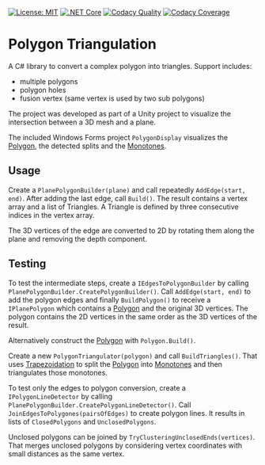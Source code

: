 [![License: MIT](https://img.shields.io/badge/License-MIT-yellow.svg)](https://opensource.org/licenses/MIT)
[![.NET Core](https://github.com/git-ruttmann/PolygonTriangulation/workflows/.NET%20Core/badge.svg)](https://github.com/git-ruttmann/PolygonTriangulation/actions?query=workflow%3A%22.NET+Core%22)
[![Codacy Quality](https://api.codacy.com/project/badge/Grade/26eb06d8a0d84eff830589eb4d2a99d5)](https://app.codacy.com/manual/git-ruttmann/PolygonTriangulation)
[![Codacy Coverage](https://app.codacy.com/project/badge/Coverage/26eb06d8a0d84eff830589eb4d2a99d5)](https://www.codacy.com/manual/git-ruttmann/PolygonTriangulation?utm_source=github.com&utm_medium=referral&utm_content=git-ruttmann/PolygonTriangulation&utm_campaign=Badge_Coverage)

# Polygon Triangulation

A C# library to convert a complex polygon into triangles.
Support includes:
* multiple polygons
* polygon holes
* fusion vertex (same vertex is used by two sub polygons)

The project was developed as part of a Unity project to visualize the intersection between a 3D mesh and a plane.

The included Windows Forms project `PolygonDisplay` visualizes the [Polygon](Documentation/Polygon.md), the detected splits and the [Monotones](Documentation/Monotones.md).

## Usage

Create a `PlanePolygonBuilder(plane)` and call repeatedly `AddEdge(start, end)`.
After adding the last edge, call `Build()`.
The result contains a vertex array and a list of Triangles. A Triangle is defined by three consecutive indices in the vertex array.

The 3D vertices of the edge are converted to 2D by rotating them along the plane and removing the depth component.

## Testing

To test the intermediate steps, create a `IEdgesToPolygonBuilder` by calling `PlanePolygonBuilder.CreatePolygonBuilder()`.
Call `AddEdge(start, end)` to add the polygon edges and finally `BuildPolygon()` to receive a `IPlanePolygon` which contains a 
[Polygon](Documentation/Polygon.md) and the original 3D vertices. 
The polygon contains the 2D vertices in the same order as the 3D vertices of the result.

Alternatively construct the [Polygon](Documentation/Polygon.md) with `Polygon.Build()`.

Create a new `PolygonTriangulator(polygon)` and call `BuildTriangles()`.
That uses [Trapezoidation](Documentation/Polygon.md) to split the [Polygon](Documentation/Polygon.md) into [Monotones](Documentation/Monotones.md) and then 
triangulates those monotones.

To test only the edges to polygon conversion, create a `IPolygonLineDetector` by calling `PlanePolygonBuilder.CreatePolygonLineDetector()`.
Call `JoinEdgesToPolygones(pairsOfEdges)` to create polygon lines. It results in lists of `ClosedPolygons` and `UnclosedPolygons`.

Unclosed polygons can be joined by `TryClusteringUnclosedEnds(vertices)`.
That merges unclosed polygons by considering vertex coordinates with small distances as the same vertex.
